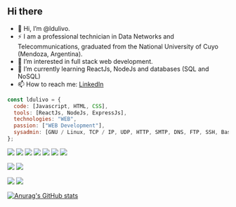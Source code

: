 ## Hi there

- 👋 Hi, I’m @ldulivo.
- ⚡ I am a professional technician in Data Networks and Telecommunications, graduated from the National University of Cuyo (Mendoza, Argentina).
- 👀 I’m interested in full stack web development.
- 🌱 I’m currently learning ReactJs, NodeJs and databases (SQL and NoSQL)
- 📫 How to reach me: [LinkedIn](https://www.linkedin.com/in/ldulivo)

```js
const ldulivo = {
  code: [Javascript, HTML, CSS],
  tools: [ReactJs, NodeJs, ExpressJs],
  technologies: "WEB",
  passion: ["WEB Development"],
  sysadmin: [GNU / Linux, TCP / IP, UDP, HTTP, SMTP, DNS, FTP, SSH, Bash],
};
```

![](https://ldulivo.github.io/ldulivo/img/icons/icons8-nodejs-48.png)
![](https://ldulivo.github.io/ldulivo/img/icons/icons8-react-native-48.png)
![](https://ldulivo.github.io/ldulivo/img/icons/icons8-javascript-48.png)
![](https://ldulivo.github.io/ldulivo/img/icons/icons8-html-5-48.png)
![](https://ldulivo.github.io/ldulivo/img/icons/icons8-css3-48.png)
![](https://ldulivo.github.io/ldulivo/img/icons/icons8-sass-48.png)
![](https://ldulivo.github.io/ldulivo/img/icons/icons8-bootstrap-48.png)

![](https://ldulivo.github.io/ldulivo/img/icons/icons8-git-48.png)
![](https://ldulivo.github.io/ldulivo/img/icons/icons8-github-48.png)

![](https://ldulivo.github.io/ldulivo/img/icons/icons8-mysql-logo-48.png)
![](https://ldulivo.github.io/ldulivo/img/icons/icons8-mongodb-48.png)

[![Anurag's GitHub stats](https://github-readme-stats.vercel.app/api?username=ldulivo)](https://github.com/anuraghazra/github-readme-stats)
